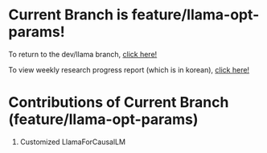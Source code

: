 # Current Branch is feature/llama-opt-params!
To return to the dev/llama branch, [click here!](https://github.com/JakeFRCSE/CrossDecoder/tree/dev/llama)

To view weekly research progress report (which is in korean), [click here!](https://crystal-air-942.notion.site/1a041c6bef1680e68685f7890655201b)


# Contributions of Current Branch (feature/llama-opt-params)
1. Customized LlamaForCausalLM

